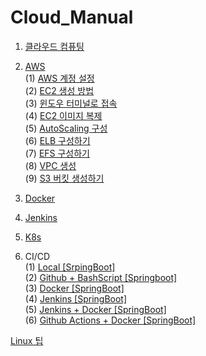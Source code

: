 # Cloud_Manual

1. [클라우드 컴퓨팅](./Data/Document/%ED%81%B4%EB%9D%BC%EC%9A%B0%EB%93%9C%20%EC%BB%B4%ED%93%A8%ED%8C%85.md)
2. [AWS](./Data/Document/AWS.md)<br>
   (1) [AWS 계정 설정](./Data/Document/AWSaccount.md)<br>
   (2) [EC2 생성 방법](./Data/Document/EC2.md)<br>
   (3) [윈도우 터미널로 접속](./Data/Document/%ED%84%B0%EB%AF%B8%EB%84%90.md)<br>
   (4) [EC2 이미지 복제](./Data/Document/EC2_Img.md)<br>
   (5) [AutoScaling 구성](./Data/Document/AutoScaling.md)<br>
   (6) [ELB 구성하기](./Data/Document/ELB.md)<br>
   (7) [EFS 구성하기](./Data/Document/EFS.md)<br>
   (8) [VPC 생성](./Data/Document/VPC.md)<br>
   (9) [S3 버킷 생성하기](./Data/Document/S3-Bucket.md)<br>

3. [Docker](./Data/Document/Docker.md)
4. [Jenkins](./Data/Document/Jenkins.md)
5. [K8s](./Data/Document/k8s.md)

6. CI/CD<br>
   (1) [Local [SrpingBoot]](./Data/Document/Local%20%5BSpringBoot%5D.md)<br>
   (2) [Github + BashScript [Springboot]](./Data/Document/Github%20%5BSpringBoot%5D.md)<br>
   (3) [Docker [SpringBoot]](./Data/Document/Docker%20%5BSpringboot%5D.md)<br>
   (4) [Jenkins [SpringBoot]](./Data/Document/Jenkins%20%5BSpringBooot%5D.md)<br>
   (5) [Jenkins + Docker [SpringBoot]](./Data/Document/Jenkins%2BDocker%20%5BSpringBoot%5D.md)<br>
   (6) [Github Actions + Docker [SpringBoot]](./Data/Document/GithubActions%2BDocker%20%5BSpringBoot%5D.md)

[Linux 팁](./Data/Document/Linux.md)

